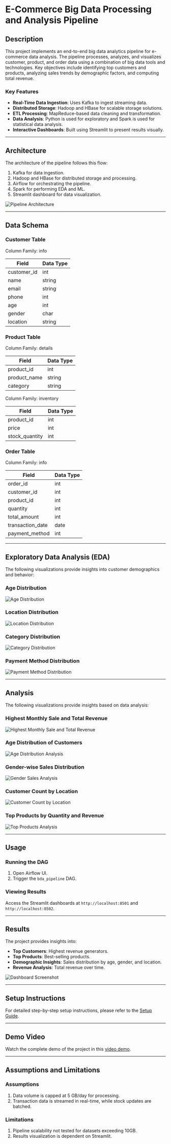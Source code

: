 # E-Commerce Big Data Processing and Analysis Pipeline

## Description
This project implements an end-to-end big data analytics pipeline for e-commerce data analysis. The pipeline processes, analyzes, and visualizes customer, product, and order data using a combination of big data tools and technologies. Key objectives include identifying top customers and products, analyzing sales trends by demographic factors, and computing total revenue.

### Key Features
- **Real-Time Data Ingestion**: Uses Kafka to ingest streaming data.
- **Distributed Storage**: Hadoop and HBase for scalable storage solutions.
- **ETL Processing**: MapReduce-based data cleaning and transformation.
- **Data Analysis**: Python is used for exploratory and Spark is used for statistical data analysis.
- **Interactive Dashboards**: Built using Streamlit to present results visually.

---

## Architecture
The architecture of the pipeline follows this flow:

1. Kafka for data ingestion.
2. Hadoop and HBase for distributed storage and processing.
3. Airflow for orchestrating the pipeline.
4. Spark for performing EDA and ML.
5. Streamlit dashboard for data visualization.

![Pipeline Architecture](Images/architecture_diagram.jpg)

---

## Data Schema

### Customer Table

Column Family: info

| Field        | Data Type |
|--------------|-----------|
| customer_id  | int       |
| name         | string    |
| email        | string    |
| phone        | int       |
| age          | int       |
| gender       | char      |
| location     | string    |

### Product Table

Column Family: details

| Field          | Data Type |
|----------------|-----------|
| product_id     | int       |
| product_name   | string    |
| category       | string    |

Column Family: inventory

| Field          | Data Type |
|----------------|-----------|
| product_id     | int       |
| price          | int       |
| stock_quantity | int       |

### Order Table

Column Family: info

| Field            | Data Type |
|------------------|-----------|
| order_id         | int       |
| customer_id      | int       |
| product_id       | int       |
| quantity         | int       |
| total_amount     | int       |
| transaction_date | date      |
| payment_method   | int       |

---

## Exploratory Data Analysis (EDA)
The following visualizations provide insights into customer demographics and behavior:

### Age Distribution
![Age Distribution](Images/EDA1.png)

### Location Distribution
![Location Distribution](Images/EDA2.png)

### Category Distribution
![Category Distribution](Images/EDA3.png)

### Payment Method Distribution
![Payment Method Distribution](Images/EDA4.png)

---

## Analysis
The following visualizations provide insights based on data analysis:

### Highest Monthly Sale and Total Revenue
![Highest Monthly Sale and Total Revenue](Images/Analysis1.png)

### Age Distribution of Customers
![Age Distribution Analysis](Images/Analysis2.png)

### Gender-wise Sales Distribution
![Gender Sales Analysis](Images/Analysis3.png)

### Customer Count by Location
![Customer Count by Location](Images/Analysis4.png)

### Top Products by Quantity and Revenue
![Top Products Analysis](Images/Analysis5.png)

---

## Usage

### Running the DAG
1. Open Airflow UI.
2. Trigger the `bda_pipeline` DAG.

### Viewing Results
Access the Streamlit dashboards at `http://localhost:8501` and `http://localhost:8502`.

---

## Results
The project provides insights into:
- **Top Customers**: Highest revenue generators.
- **Top Products**: Best-selling products.
- **Demographic Insights**: Sales distribution by age, gender, and location.
- **Revenue Analysis**: Total revenue over time.

![Dashboard Screenshot](Images/Dashboard.png)

---

## Setup Instructions
For detailed step-by-step setup instructions, please refer to the [Setup Guide](Code_Files/README.md).

---

## Demo Video
Watch the complete demo of the project in this [video demo](https://www.youtube.com/watch?v=wp9aBacO-QM).

---

## Assumptions and Limitations

### Assumptions
1. Data volume is capped at 5 GB/day for processing.
2. Transaction data is streamed in real-time, while stock updates are batched.

### Limitations
1. Pipeline scalability not tested for datasets exceeding 10GB.
2. Results visualization is dependent on Streamlit.

